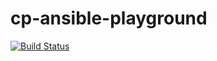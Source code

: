 # cp-ansible-playground

[![Build Status](https://travis-ci.org/vdesabou/cp-ansible-playground.svg?branch=master)](https://travis-ci.org/vdesabou/cp-ansible-playground)